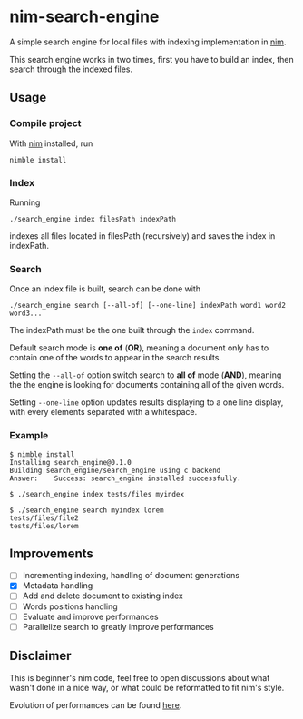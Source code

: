 # nim-search-engine
A simple search engine for local files with indexing implementation in [nim](https://nim-lang.org/).

This search engine works in two times, first you have to build an index, then search through the indexed files.

## Usage

### Compile project

With [nim](https://nim-lang.org/) installed, run
```
nimble install
```

### Index

Running
```
./search_engine index filesPath indexPath
```

indexes all files located in filesPath (recursively) and saves the index in indexPath.

### Search

Once an index file is built, search can be done with
```
./search_engine search [--all-of] [--one-line] indexPath word1 word2 word3... 
```

The indexPath must be the one built through the `index` command.

Default search mode is **one of** (**OR**), meaning a document only has to contain one of the words to appear in the search results.

Setting the `--all-of` option switch search to **all of** mode (**AND**), meaning the the engine is looking for documents containing all of the given words.

Setting `--one-line` option updates results displaying to a one line display, with every elements separated with a whitespace.

### Example
```
$ nimble install
Installing search_engine@0.1.0
Building search_engine/search_engine using c backend
Answer:    Success: search_engine installed successfully.

$ ./search_engine index tests/files myindex

$ ./search_engine search myindex lorem
tests/files/file2
tests/files/lorem
```

## Improvements

- [ ] Incrementing indexing, handling of document generations
- [X] Metadata handling
- [ ] Add and delete document to existing index
- [ ] Words positions handling
- [ ] Evaluate and improve performances
- [ ] Parallelize search to greatly improve performances

## Disclaimer

This is beginner's nim code, feel free to open discussions about what wasn't done in a nice way, or what could be reformatted to fit nim's style.

Evolution of performances can be found [here](benchmark.md).
